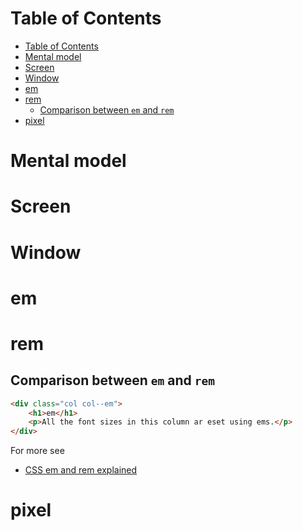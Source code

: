 # Table of Contents
- [Table of Contents](#table-of-contents)
- [Mental model](#mental-model)
- [Screen](#screen)
- [Window](#window)
- [em](#em)
- [rem](#rem)
  - [Comparison between ```em``` and ```rem```](#comparison-between-em-and-rem)
- [pixel](#pixel)
# Mental model
# Screen
# Window
# em

# rem
## Comparison between ```em``` and ```rem```
```html
<div class="col col--em">
    <h1>em</h1>
    <p>All the font sizes in this column ar eset using ems.</p>
</div>
```



For more see 
- [CSS em and rem explained](https://www.youtube.com/watch?v=_-aDOAMmDHI)
# pixel